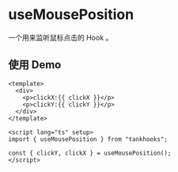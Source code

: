 <!--
 * @Descripttion: 神之一手
 * @version: 1.0.0
 * @Author: null
 * @Date: 2022-08-01 14:11:34
 * @LastEditors: sueRimn
 * @LastEditTime: 2022-08-01 14:20:44
-->

# useMousePosition

一个用来监听鼠标点击的 Hook 。

## 使用 Demo

```vue
<template>
  <div>
    <p>clickX:{{ clickX }}</p>
    <p>clickY:{{ clickY }}</p>
  </div>
</template>

<script lang="ts" setup>
import { useMousePosition } from "tankhooks";

const { clickY, clickX } = useMousePosition();
</script>
```
